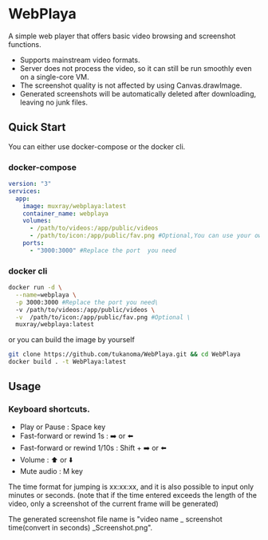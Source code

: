 # WebPlaya
A simple web player that offers basic video  browsing and screenshot functions.

- Supports mainstream video formats.
- Server does not process the video, so it can still be run smoothly even on a single-core VM.
- The screenshot quality is not affected by using Canvas.drawImage.
- Generated screenshots will be automatically deleted after downloading, leaving no junk files.

## Quick Start

You can either use docker-compose or the docker cli.

### docker-compose

```yaml
version: "3"
services:
  app:
    image: muxray/webplaya:latest
    container_name: webplaya
    volumes:
      - /path/to/videos:/app/public/videos
      - /path/to/icon:/app/public/fav.png #Optional,You can use your own image as the favicon.
    ports:
      - "3000:3000" #Replace the port  you need
```

### docker cli

```bash
docker run -d \
  --name=webplaya \
  -p 3000:3000 #Replace the port you need\
  -v /path/to/videos:/app/public/videos \
  -v  /path/to/icon:/app/public/fav.png #Optional \
  muxray/webplaya:latest
```

or you can build the image by yourself

```bash
git clone https://github.com/tukanoma/WebPlaya.git && cd WebPlaya
docker build . -t WebPlaya:latest
```
## Usage

### Keyboard shortcuts.

 - Play or Pause : Space key
 - Fast-forward or rewind 1s :  ➡️ or ⬅️
 - Fast-forward or rewind 1/10s : Shift + ➡️ or ⬅️
 - Volume : ⬆️ or ⬇️
 - Mute audio :  M key

The time format for jumping is xx:xx:xx, and it is also possible to input only minutes or seconds.
(note that if the time entered exceeds the length of the video, only a screenshot of the current frame will be generated)

The generated screenshot file name is "video name _ screenshot time(convert in seconds) _Screenshot.png".
